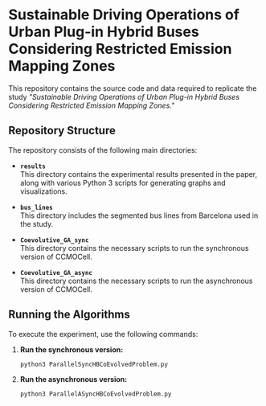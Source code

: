 # **Sustainable Driving Operations of Urban Plug-in Hybrid Buses Considering Restricted Emission Mapping Zones**  
This repository contains the source code and data required to replicate the study *"Sustainable Driving Operations of Urban Plug-in Hybrid Buses Considering Restricted Emission Mapping Zones."*

## **Repository Structure**  

The repository consists of the following main directories:

- **`results`**  
  This directory contains the experimental results presented in the paper, along with various Python 3 scripts for generating graphs and visualizations.

- **`bus_lines`**  
  This directory includes the segmented bus lines from Barcelona used in the study.

- **`Coevolutive_GA_sync`**  
  This directory contains the necessary scripts to run the synchronous version of CCMOCell.

- **`Coevolutive_GA_async`**  
  This directory contains the necessary scripts to run the asynchronous version of CCMOCell.

## **Running the Algorithms**  

To execute the experiment, use the following commands:

1. **Run the synchronous version:**
   ```bash
   python3 ParallelSyncHBCoEvolvedProblem.py
   
1. **Run the asynchronous version:**
   ```bash
   python3 ParallelASyncHBCoEvolvedProblem.py

   
